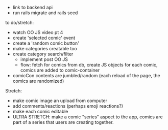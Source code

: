 * link to backend api
* run rails migrate and rails seed


to do/stretch:
* watch OO JS video pt 4
* create 'selected comic' event
* create a 'random comic button'
* make categories creatable too
* create category search/filter
  - implement post OO JS
  - flow: fetch for comics from db, 
  create JS objects for each comic,
  comics are added to comic-container
* comicCon contents are jumbled/random (each reload of the page, the comics are randomized)

Stretch:
* make comic image an upload from computer
* add comments/reactions (perhaps emoji reactions?)
* make each comic editable
* ULTRA STRETCH: make a comic "series" aspect to the app, comics are part of a series that users are creating together. 